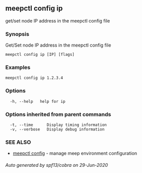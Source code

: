 ## meepctl config ip

get/set node IP address in the meepctl config file

### Synopsis

Get/Set node IP address in the meepctl config file

```
meepctl config ip [IP] [flags]
```

### Examples

```
meepctl config ip 1.2.3.4
```

### Options

```
  -h, --help   help for ip
```

### Options inherited from parent commands

```
  -t, --time      Display timing information
  -v, --verbose   Display debug information
```

### SEE ALSO

* [meepctl config](meepctl_config.md)	 - manage meep environment configuration

###### Auto generated by spf13/cobra on 29-Jun-2020
